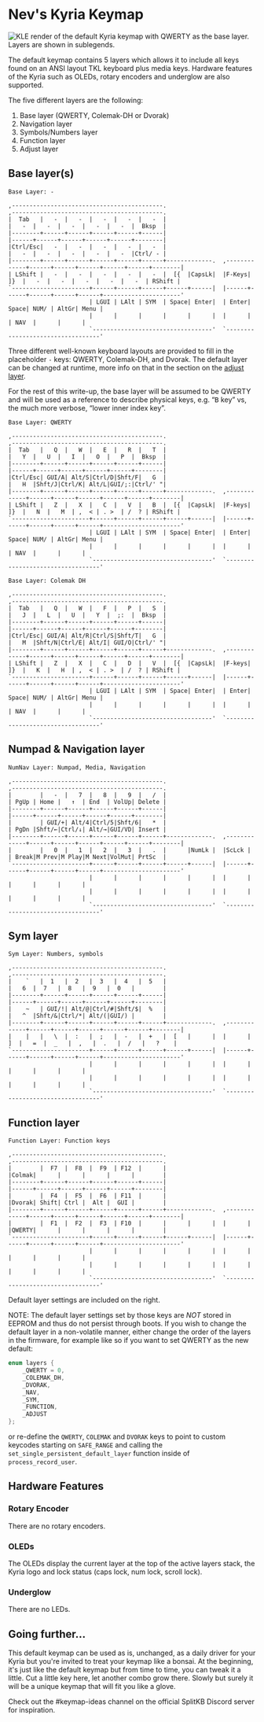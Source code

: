 # Nev's Kyria Keymap

![KLE render of the default Kyria keymap with QWERTY as the base layer. Layers are shown in sublegends.](./kyria-nevp.png)


The default keymap contains 5 layers which allows it to include all keys found on an ANSI layout TKL keyboard plus media keys.
Hardware features of the Kyria such as OLEDs, rotary encoders and underglow are also supported.

The five different layers are the following:
1. Base layer (QWERTY, Colemak-DH or Dvorak)
2. Navigation layer
3. Symbols/Numbers layer
4. Function layer
5. Adjust layer

## Base layer(s)
```
Base Layer: -

,-------------------------------------------.                              ,-------------------------------------------.
|  Tab   |   -  |   -  |   -  |   -  |   -  |                              |   -  |   -  |   -  |   -  |   -  |  Bksp  |
|--------+------+------+------+------+------|                              |------+------+------+------+------+--------|
|Ctrl/Esc|   -  |   -  |   -  |   -  |   -  |                              |   -  |   -  |   -  |   -  |   -  |Ctrl/ - |
|--------+------+------+------+------+------+-------------.  ,-------------+------+------+------+------+------+--------|
| LShift |   -  |   -  |   -  |   -  |   -  |  [{  |CapsLk|  |F-Keys|  ]}  |   -  |   -  |   -  |   -  |   -  | RShift |
`----------------------+------+------+------+------+------|  |------+------+------+------+------+----------------------'
                       | LGUI | LAlt | SYM  | Space| Enter|  | Enter| Space| NUM/ | AltGr| Menu |
                       |      |      |      |      |      |  |      |      | NAV  |      |      |
                       `----------------------------------'  `----------------------------------'
```
Three different well-known keyboard layouts are provided to fill in the placeholder `-` keys: QWERTY, Colemak-DH, and Dvorak. The default layer can be changed at runtime, more info on that in the section on the [adjust layer](#adjust-layer).

For the rest of this write-up, the base layer will be assumed to be QWERTY and will be used as a reference to describe physical keys, e.g. “<kbd>B</kbd> key” vs, the much more verbose, “lower inner index key”.

```
Base Layer: QWERTY

,-------------------------------------------.                              ,-------------------------------------------.
|  Tab   |   Q  |   W  |   E  |   R  |   T  |                              |   Y  |   U  |   I  |   O  |   P  |  Bksp  |
|--------+------+------+------+------+------|                              |------+------+------+------+------+--------|
|Ctrl/Esc| GUI/A| Alt/S|Ctrl/D|Shft/F|   G  |                              |   H  |Shft/J|Ctrl/K| Alt/L|GUI/;:|Ctrl/' "|
|--------+------+------+------+------+------+-------------.  ,-------------+------+------+------+------+------+--------|
| LShift |   Z  |   X  |   C  |   V  |   B  |  [{  |CapsLk|  |F-keys|  ]}  |   N  |   M  | ,  < | . >  | /  ? | RShift |
`----------------------+------+------+------+------+------|  |------+------+------+------+------+----------------------'
                       | LGUI | LAlt | SYM  | Space| Enter|  | Enter| Space| NUM/ | AltGr| Menu |
                       |      |      |      |      |      |  |      |      | NAV  |      |      |
                       `----------------------------------'  `----------------------------------'
```

```
Base Layer: Colemak DH

,-------------------------------------------.                              ,-------------------------------------------.
|  Tab   |   Q  |   W  |   F  |   P  |   S  |                              |   J  |   L  |   U  |   Y  |  ;:  |  Bksp  |
|--------+------+------+------+------+------|                              |------+------+------+------+------+--------|
|Ctrl/Esc| GUI/A| Alt/R|Ctrl/S|Shft/T|   G  |                              |   M  |Shft/N|Ctrl/E| Alt/I| GUI/O|Ctrl/' "|
|--------+------+------+------+------+------+-------------.  ,-------------+------+------+------+------+------+--------|
| LShift |   Z  |   X  |   C  |   D  |   V  |  [{  |CapsLk|  |F-keys|  ]}  |   K  |   H  | ,  < | . >  | /  ? | RShift |
`----------------------+------+------+------+------+------|  |------+------+------+------+------+----------------------'
                       | LGUI | LAlt | SYM  | Space| Enter|  | Enter| Space| NUM/ | AltGr| Menu |
                       |      |      |      |      |      |  |      |      | NAV  |      |      |
                       `----------------------------------'  `----------------------------------'
```

## Numpad & Navigation layer

```
NumNav Layer: Numpad, Media, Navigation

,-------------------------------------------.                              ,-------------------------------------------.
|        |   -  |   7  |   8  |   9  |   /  |                              | PgUp | Home |   ↑  | End  | VolUp| Delete |
|--------+------+------+------+------+------|                              |------+------+------+------+------+--------|
|        | GUI/+| Alt/4|Ctrl/5|Shft/6|   *  |                              | PgDn |Shft/←|Ctrl/↓| Alt/→|GUI/VD| Insert |
|--------+------+------+------+------+------+-------------.  ,-------------+------+------+------+------+------+--------|
|        |   0  |   1  |   2  |   3  |   .  |      |NumLk |  |ScLck |      | Break|M Prev|M Play|M Next|VolMut| PrtSc  |
`----------------------+------+------+------+------+------|  |------+------+------+------+------+----------------------'
                       |      |      |      |      |      |  |      |      |      |      |      |
                       |      |      |      |      |      |  |      |      |      |      |      |
                       `----------------------------------'  `----------------------------------'
```


## Sym layer
```
Sym Layer: Numbers, symbols

,-------------------------------------------.                              ,-------------------------------------------.
|    `   |  1   |  2   |  3   |  4   |  5   |                              |   6  |  7   |  8   |  9   |  0   |        |
|--------+------+------+------+------+------|                              |------+------+------+------+------+--------|
|    ~   | GUI/!| Alt/@|Ctrl/#|Shft/$|  %   |                              |   ^  |Shft/&|Ctrl/*| Alt/(|GUI/) |        |
|--------+------+------+------+------+------+-------------.  ,-------------+------+------+------+------+------+--------|
|    |   |   \  |  :   |  ;   |  -   |  +   |  [   |      |  |      |   ]  |   =  |  _   |  ,   |  .   |  /   |   ?    |
`----------------------+------+------+------+------+------|  |------+------+------+------+------+----------------------'
                       |      |      |      |      |      |  |      |      |      |      |      |
                       |      |      |      |      |      |  |      |      |      |      |      |
                       `----------------------------------'  `----------------------------------'
```

## Function layer
```
Function Layer: Function keys

,-------------------------------------------.                              ,-------------------------------------------.
|        |  F7  |  F8  |  F9  | F12  |      |                              |Colmak|      |      |      |      |        |
|--------+------+------+------+------+------|                              |------+------+------+------+------+--------|
|        |  F4  |  F5  |  F6  | F11  |      |                              |Dvorak| Shift| Ctrl |  Alt |  GUI |        |
|--------+------+------+------+------+------+-------------.  ,-------------+------+------+------+------+------+--------|
|        |  F1  |  F2  |  F3  | F10  |      |      |      |  |      |      |QWERTY|      |      |      |      |        |
`----------------------+------+------+------+------+------|  |------+------+------+------+------+----------------------'
                       |      |      |      |      |      |  |      |      |      |      |      |
                       |      |      |      |      |      |  |      |      |      |      |      |
                       `----------------------------------'  `----------------------------------'
```


Default layer settings are included on the right.

NOTE: The default layer settings set by those keys are *NOT* stored in EEPROM and thus do not persist through boots. If you wish to change the default layer in a non-volatile manner, either change the order of the layers in the firmware, for example like so if you want to set QWERTY as the new default:
```c
enum layers {
    _QWERTY = 0,
    _COLEMAK_DH,
    _DVORAK,
    _NAV,
    _SYM,
    _FUNCTION,
    _ADJUST
};
```
or re-define the `QWERTY`, `COLEMAK` and `DVORAK` keys to point to custom keycodes starting on `SAFE_RANGE` and calling the `set_single_persistent_default_layer` function inside of `process_record_user`.

## Hardware Features

### Rotary Encoder
There are no rotary encoders.

### OLEDs
The OLEDs display the current layer at the top of the active layers stack, the Kyria logo and lock status (caps lock, num lock, scroll lock).

### Underglow
There are no LEDs.

## Going further…

This default keymap can be used as is, unchanged, as a daily driver for your Kyria but you're invited to treat your keymap like a bonsai. At the beginning, it's just like the default keymap but from time to time, you can tweak it a little. Cut a little key here, let another combo grow there. Slowly but surely it will be a unique keymap that will fit you like a glove.

Check out the #keymap-ideas channel on the official SplitKB Discord server for inspiration.
